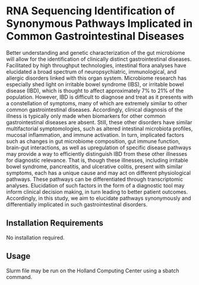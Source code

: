 # RNA Sequencing Identification of Synonymous Pathways Implicated in Common Gastrointestinal Diseases
Better understanding and genetic characterization of the gut microbiome will allow for the identification of clinically distinct gastrointestinal diseases. Facilitated by high throughput technologies, intestinal flora analyses have elucidated a broad spectrum of neuropsychiatric, immunological, and allergic disorders linked with this organ system. Microbiome research has especially shed light on irritable bowel syndrome (IBS), or irritable bowel disease (IBD), which is thought to affect approximately 7% to 21% of the population. However, IBD is difficult to diagnose and treat as it presents with a constellation of symptoms, many of which are extremely similar to other common gastrointestinal diseases. Accordingly, clinical diagnosis of the illness is typically only made when biomarkers for other common gastrointestinal diseases are absent. Still, these other disorders have similar multifactorial symptomologies, such as altered intestinal microbiota profiles, mucosal inflammation, and immune activation. In turn, implicated factors such as changes in gut microbiome composition, gut immune function, brain-gut interactions, as well as upregulation of specific disease pathways may provide a way to efficiently distinguish IBD from these other illnesses for diagnostic relevance. That is, though these illnesses, including irritable bowel syndrome, pancreatitis, and ulcerative colitis, present with similar symptoms, each has a unique cause and may act on different physiological pathways. These pathways can be differentiated through transcriptomic analyses. Elucidation of such factors in the form of a diagnostic tool may inform clinical decision making, in turn leading to better patient outcomes. Accordingly, in this study, we aim to elucidate pathways synonymously and differentially implicated in such gastrointestinal disorders.

## Installation Requirements
No installation required.

## Usage
Slurm file may be run on the Holland Computing Center using a sbatch command.